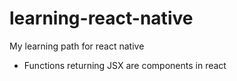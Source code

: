# learning-react-native
My learning path for react native

- Functions returning JSX are components in react